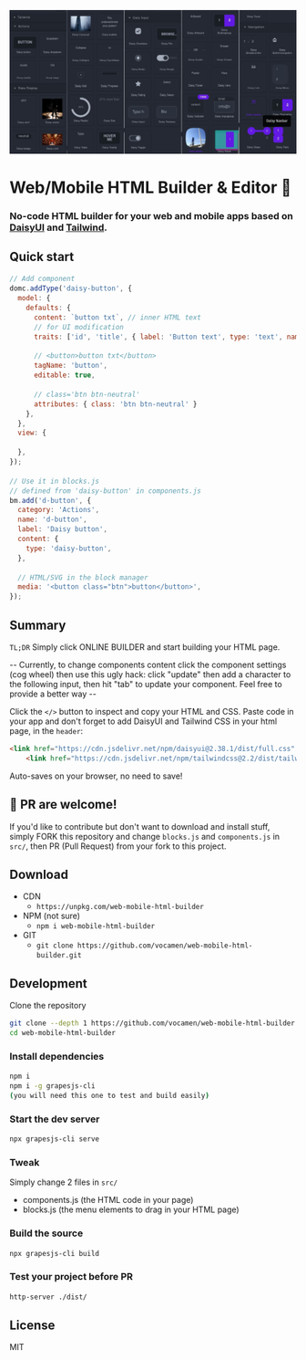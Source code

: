 ![palette](palette.jpg)
# Web/Mobile HTML Builder & Editor 🚀
### No-code HTML builder for your web and mobile apps based on [DaisyUI](https://daisyui.com/docs/install/) and [Tailwind](https://tailwindcss.com/docs).



## Quick start

```js
// Add component
domc.addType('daisy-button', {
  model: {
    defaults: {
      content: `button txt`, // inner HTML text
      // for UI modification
      traits: ['id', 'title', { label: 'Button text', type: 'text', name: 'content', changeProp: true }], 

      // <button>button txt</button>
      tagName: 'button',
      editable: true,

      // class='btn btn-neutral'
      attributes: { class: 'btn btn-neutral' }
    },
  },
  view: {

  },
});

// Use it in blocks.js
// defined from 'daisy-button' in components.js
bm.add('d-button', {
  category: 'Actions',
  name: 'd-button',
  label: 'Daisy button',
  content: { 
    type: 'daisy-button',
  },

  // HTML/SVG in the block manager
  media: '<button class="btn">button</button>',
});


```


## Summary
`TL;DR` Simply click ONLINE BUILDER and start building your HTML page.

-- Currently, to change components content click the component settings (cog wheel) then use this ugly hack: click "update" then add a character to the following input, then hit "tab" to update your component. 
Feel free to provide a better way --

Click the `</>` button to inspect and copy your HTML and CSS.
Paste code in your app and don't forget to add DaisyUI and Tailwind CSS in your html page, in the `header`:
```html
<link href="https://cdn.jsdelivr.net/npm/daisyui@2.38.1/dist/full.css" rel="stylesheet" type="text/css" />
    <link href="https://cdn.jsdelivr.net/npm/tailwindcss@2.2/dist/tailwind.min.css" rel="stylesheet" type="text/css" />
```
Auto-saves on your browser, no need to save!

## 🥰 PR are welcome!

If you'd like to contribute but don't want to download and install stuff, simply FORK this repository and change `blocks.js` and `components.js` in `src/`, then PR (Pull Request) from your fork to this project.

## Download

* CDN
  * `https://unpkg.com/web-mobile-html-builder`
* NPM (not sure)
  * `npm i web-mobile-html-builder`
* GIT
  * `git clone https://github.com/vocamen/web-mobile-html-builder.git`


## Development

Clone the repository

```sh
git clone --depth 1 https://github.com/vocamen/web-mobile-html-builder.git
cd web-mobile-html-builder
```

### Install dependencies

```sh
npm i
npm i -g grapesjs-cli
(you will need this one to test and build easily)
```

### Start the dev server

```sh
npx grapesjs-cli serve
```

### Tweak

Simply change 2 files in `src/`

* components.js (the HTML code in your page)
* blocks.js (the menu elements to drag in your HTML page)

### Build the source

```sh
npx grapesjs-cli build
```

### Test your project before PR
```sh
http-server ./dist/
```

## License

MIT
